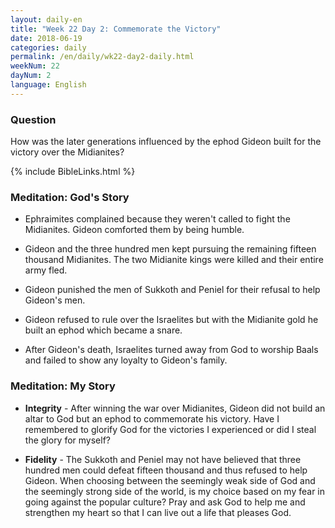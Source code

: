 ```yaml
---
layout: daily-en
title: "Week 22 Day 2: Commemorate the Victory"
date: 2018-06-19
categories: daily
permalink: /en/daily/wk22-day2-daily.html
weekNum: 22
dayNum: 2
language: English
---
```


### Question     
How was the later generations influenced by the ephod Gideon built for the victory over the Midianites?

{% include BibleLinks.html %} 

### Meditation: God's Story   
+ Ephraimites complained because they weren't called to fight the Midianites. Gideon comforted them by being humble. 

+ Gideon and the three hundred men kept pursuing the remaining fifteen thousand Midianites. The two Midianite kings were killed and their entire army fled. 

+ Gideon punished the men of Sukkoth and Peniel for their refusal to help Gideon's men. 

+ Gideon refused to rule over the Israelites but with the Midianite gold he built an ephod which became a snare. 

+ After Gideon's death, Israelites turned away from God to worship Baals and failed to show any loyalty to Gideon's family. 

### Meditation: My Story   
+ **Integrity** - After winning the war over Midianites, Gideon did not build an altar to God but an ephod to commemorate his victory. Have I remembered to glorify God for the victories I experienced or did I steal the glory for myself? 

+ **Fidelity** - The Sukkoth and Peniel may not have believed that three hundred men could defeat fifteen thousand and thus refused to help Gideon. When choosing between the seemingly weak side of God and the seemingly strong side of the world, is my choice based on my fear in going against the popular culture? Pray and ask God to help me and strengthen my heart so that I can live out a life that pleases God.  
